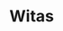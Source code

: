 # Witas
<!DOCTYPE html>
<html>
    <head>
        <meta charset="utf-8">
        <title>testowa.pl</title>
        <style>
      
        body{
         color: white; 
    background: #396f38;
    margin: 0;
  
   
        }
       .menu-1{
           background: white;
           top: 0px;
           width: 100%;
           height: 70px;
           position: absolute;
           font-family: Arial;
           float: left;
          left: 0px;
           z-index: 3;
       }
       #aut{
         
         color: green;  
       }
      #klik{
         color: grey; 
      }
     
    
      
      #lokiter{
          background-color: #4e9447;
          position: absolute;
          top: 200px;
          right: 10px;
         width:85%;
         font-size: 20px;
         z-index: 2;
      }
      #akt{
          border-bottom:1px solid white;
          
      }
     
      #img {
       position: fixed;
       z-index: 1;
      height: 100%;
      bottom: 0px;
       top: 0px;
       width: 100%;
       right: 0px;
       left: 0px;
       margin: 0;
       }
       .nav{
           
           position: absolute;
           text-align: right;
           color: black;
           height: 30px;
           line-height: 30px;
           right: 0px;
           top: 10px;
           z-index: 4;
       }
       .menu{
         margin-right: 30px;  
       }
       .menu a{
           clear: right;
           text-decoration: none;
           color: black;
           position: relative;
           line-height: 40px;
           margin-right: 30px; 
       }
       label{
           position: absolute;
           font-size: 26px;
           line-height: 40px;
           display: none;
           width: 26px;
           right: 10px;
           
       }
       #toggle{
           display: none;
           top: 10px;
           right: 10px;
       }
       
       
       
       @media only screen and (max-width: 500px){
         label{
          
           
          
           display: block;
           cursor: pointer;
}  
         .menu{
           display: none;
           text-align: center;
           width: 500px;
          position: relative;
          top: 25px;
          right: 0px;
          left: 0px;
           margin-right: 0px;
}
         .menu a{
           display: block;
           width: 500px;
           text-decoration: none; 
           border-bottom: 1px solid black;
           margin: 0;
           color: black;
           background-color: white;
           top: 25px;
           right: 0px;
           left: 0px;
            text-align: center;
          }
          
          #toggle:checked + .menu {
          display: block;
}
       }
       a:hover{
          background-color: red;
          color: white;
       }
       a:active{
          background-color: red;
           color: white;
       }
     
        </style>
    </head>
    <body>
    <div class="menu-1">
    
        <p><span id="aut"><strong>Autor:</strong></span><span id="klik"><em><strong> JAKUB<BR>WITKOWSKI</strong></em></span></p>
         </div>
         
         
         
         
         
        
        <div class="nav"> 
         <label for="toggle">&#9776;</label>
         <input type="checkbox" id="toggle">
         <div class="menu">
      <a href="https://witas-w.github.io/Aktualnosci/">Aktualności</a>
            <a href="https://witas-w.github.io/Bloguje-witas/">Blog</a>
            <a href="https://witas-w.github.io/Galeria-zdjec/">Zdjęcia</a>
             <a href="https://witas-w.github.io/Ranking/">Rankingi</a>
     </div>  
        
     </div>    
       
       <img id="img" src="https://www.kasandbox.org/programming-images/landscapes/sand-dunes.png"> 
        
        <div id="lokiter">
         <h3 id="akt">Aktualności</h3>
         <p>Obecnie jestem na wakacjach w Ustce. Ustka to miejscowość w województwie Pomorskim w powiecie Słupskim w gminie Ustka. Położona jest ona nad ujściem rzeki Słupii do morza Bałtyckiego.</p>
        </div>
       
   
 
    </body>
</html>

